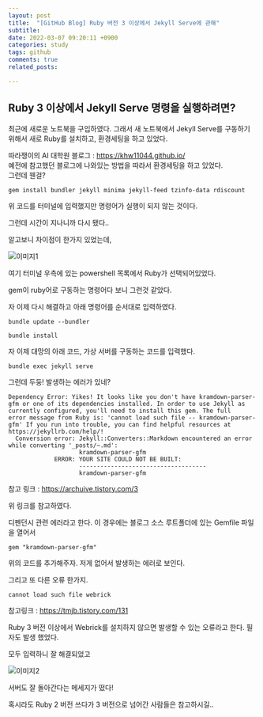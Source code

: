```yaml
---
layout: post
title:  "[GitHub Blog] Ruby 버전 3 이상에서 Jekyll Serve에 관해"
subtitle:   
date: 2022-03-07 09:20:11 +0900
categories: study
tags: github
comments: true
related_posts:

---
```


   
## Ruby 3 이상에서 Jekyll Serve 명령을 실행하려면?<br/>

최근에 새로운 노트북을 구입하였다. 그래서 새 노트북에서 Jekyll Serve를 구동하기 위해서 새로 Ruby를 설치하고, 환경세팅을 하고 있었다.<br/>

따라쟁이의 AI 대학원 블로그 : <https://khw11044.github.io/>
<br/>
예전에 참고했던 블로그에 나와있는 방법을 따라서 환경세팅을 하고 있었다.<br/>
그런데 웬걸?

```
gem install bundler jekyll minima jekyll-feed tzinfo-data rdiscount
```

위 코드를 터미널에 입력했지만 명령어가 실행이 되지 않는 것이다.<br/>

그런데 시간이 지나니까 다시 됐다..<br/>

알고보니 차이점이 한가지 있었는데,

![이미지1](https://github.com/wookikim95/wookeykim95.github.io/blob/main/assets/img/study/github/2022-03-07_github_1.jpg?raw=true)

여기 터미널 우측에 있는 powershell 목록에서 Ruby가 선택되어있었다. <br/>

gem이 ruby어로 구동하는 명령어다 보니 그런것 같았다.<br/>

자 이제 다시 해결하고 아래 명령어를 순서대로 입력하였다.<br/>
```
bundle update --bundler

bundle install
```

자 이제 대망의 아래 코드, 가상 서버를 구동하는 코드를 입력했다.<br/>

```
bundle exec jekyll serve
```

그런데 두둥! 발생하는 에러가 있네?

```
Dependency Error: Yikes! It looks like you don't have kramdown-parser-gfm or one of its dependencies installed. In order to use Jekyll as currently configured, you'll need to install this gem. The full 
error message from Ruby is: 'cannot load such file -- kramdown-parser-gfm' If you run into trouble, you can find helpful resources at https://jekyllrb.com/help/!
  Conversion error: Jekyll::Converters::Markdown encountered an error while converting '_posts/~.md':
                    kramdown-parser-gfm
             ERROR: YOUR SITE COULD NOT BE BUILT:
                    ------------------------------------
                    kramdown-parser-gfm
```

참고 링크 : <https://archuive.tistory.com/3>

위 링크를 참고하였다.<br/>

디펜던시 관련 에러라고 한다. 이 경우에는 블로그 소스 루트폴더에 있는 Gemfile 파일을 열어서

```
gem "kramdown-parser-gfm"
```

위의 코드를 추가해주자. 저게 없어서 발생하는 에러로 보인다.<br/>

그리고 또 다른 오류 한가지.<br/>

```
cannot load such file webrick
```

참고링크 : <https://tmjb.tistory.com/131>

Ruby 3 버전 이상에서 Webrick를 설치하지 않으면 발생할 수 있는 오류라고 한다. 필자도 발생 했었다.<br/>

모두 입력하니 잘 해결되었고

![이미지2](https://github.com/wookikim95/wookeykim95.github.io/blob/main/assets/img/study/github/2022-03-07_github_2.jpg?raw=true)

서버도 잘 돌아간다는 메세지가 떴다!<br/>

혹시라도 Ruby 2 버전 쓰다가 3 버전으로 넘어간 사람들은 참고하시길..